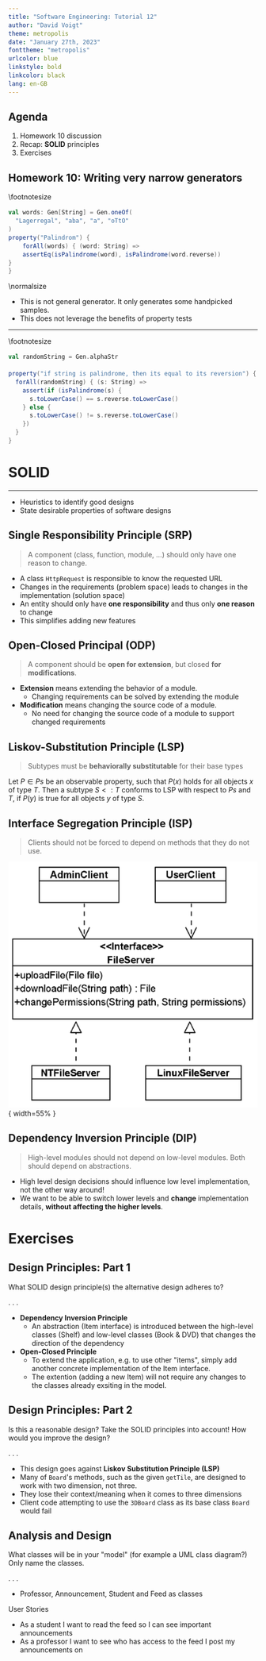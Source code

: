 ```yaml
---
title: "Software Engineering: Tutorial 12"
author: "David Voigt"
theme: metropolis
date: "January 27th, 2023"
fonttheme: "metropolis"
urlcolor: blue
linkstyle: bold
linkcolor: black
lang: en-GB
---
```



## Agenda

1. Homework 10 discussion
2. Recap: **SOLID** principles
3. Exercises

## Homework 10: Writing very narrow generators

\footnotesize
```scala
val words: Gen[String] = Gen.oneOf(
  "Lagerregal", "aba", "a", "oTtO"
)
property("Palindrom") {
    forAll(words) { (word: String) =>
    assertEq(isPalindrome(word), isPalindrome(word.reverse))
}
}
```
\normalsize

- This is not general generator. It only generates some handpicked samples.
- This does not leverage the benefits of property tests

---

\footnotesize
```scala
val randomString = Gen.alphaStr

property("if string is palindrome, then its equal to its reversion") {
  forAll(randomString) { (s: String) =>
    assert(if (isPalindrome(s) {
      s.toLowerCase() == s.reverse.toLowerCase()
    } else {
      s.toLowerCase() != s.reverse.toLowerCase()
    })
  }
}
```

# **SOLID**

---

- Heuristics to identify good designs
- State desirable properties of software designs

## Single Responsibility Principle (SRP)

> A component (class, function, module, ...) should only have one reason to change.

- A class `HttpRequest` is responsible to know the requested URL
- Changes in the requirements (problem space) leads to changes in the implementation (solution space)
- An entity should only have **one responsibility** and thus only **one reason** to change
- This simplifies adding new features

## Open-Closed Principal (ODP)

> A component should be **open for extension**, but closed **for modifications**.

- **Extension** means extending the behavior
of a module.
  - Changing requirements can be solved by extending the module
- **Modification** means changing the source
code of a module.
  - No need for changing the source code of a module to support changed requirements

## Liskov-Substitution Principle (LSP)

> Subtypes must be **behaviorally substitutable** for their base types

Let $P \in Ps$ be an observable property, such that $P(x)$ holds for all objects $x$ of type $T$. Then a subtype $S <: T$ conforms to LSP with respect to $Ps$ and $T$, if $P(y)$ is true for all objects $y$ of type $S$.

## Interface Segregation Principle (ISP)

> Clients should not be forced to depend on methods that they do not use.

![](gfx/Screenshot%202023-01-27%20at%2010.10.32.png){ width=55% }

## Dependency Inversion Principle (DIP)

> High-level modules should not depend on low-level modules. Both should depend on abstractions.

- High level design decisions should influence low level implementation, not the other way
around!
- We want to be able to switch lower levels and **change** implementation details, **without
affecting the higher levels**.

# Exercises

## Design Principles: Part 1

What SOLID design principle(s) the alternative design adheres to?

. . .

- **Dependency Inversion Principle**
  - An abstraction (Item interface) is introduced between the high-level classes (Shelf) and low-level classes (Book & DVD) that changes the direction of the dependency
- **Open-Closed Principle**
  - To extend the application, e.g. to use other "items", simply add another concrete implementation of the Item interface. 
  - The extention (adding a new Item) will not require any changes to the classes already exsiting in the model.

## Design Principles: Part 2

Is this a reasonable design? Take the SOLID principles into account! How would you improve the design?

. . .

- This design goes against **Liskov Substitution Principle (LSP)**
- Many of `Board`'s methods, such as the given `getTile`, are designed to work with two dimension, not three.
- They lose their context/meaning when it comes to three dimensions
- Client code attempting to use the `3DBoard` class as its base class `Board` would fail

## Analysis and Design

What classes will be in your "model" (for example a UML class diagram?) Only name the classes.

. . .

- Professor, Announcement, Student and Feed as classes

User Stories
- As a student I want to read the feed so I can see important announcements
- As a professor I want to see who has access to the feed I post my announcements on